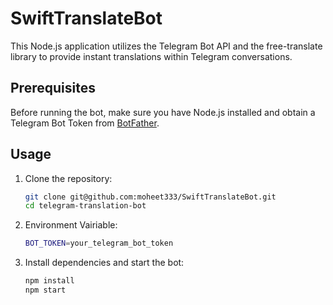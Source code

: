 # SwiftTranslateBot

This Node.js application utilizes the Telegram Bot API and the free-translate library to provide instant translations within Telegram conversations.

## Prerequisites

Before running the bot, make sure you have Node.js installed and obtain a Telegram Bot Token from [BotFather](https://core.telegram.org/bots#botfather).

## Usage

1. Clone the repository:

   ```bash
   git clone git@github.com:moheet333/SwiftTranslateBot.git
   cd telegram-translation-bot

2. Environment Vairiable:

   ```bash
   BOT_TOKEN=your_telegram_bot_token

3. Install dependencies and start the bot:

   ```bash
   npm install
   npm start
   
